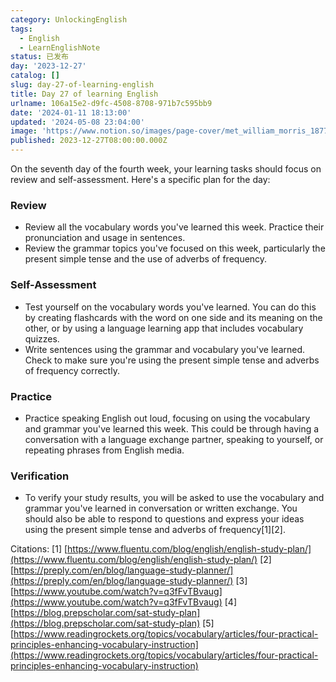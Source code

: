 ```yaml
---
category: UnlockingEnglish
tags:
  - English
  - LearnEnglishNote
status: 已发布
day: '2023-12-27'
catalog: []
slug: day-27-of-learning-english
title: Day 27 of learning English
urlname: 106a15e2-d9fc-4508-8708-971b7c595bb9
date: '2024-01-11 18:13:00'
updated: '2024-05-08 23:04:00'
image: 'https://www.notion.so/images/page-cover/met_william_morris_1877_willow.jpg'
published: 2023-12-27T08:00:00.000Z
---
```


On the seventh day of the fourth week, your learning tasks should focus on review and self-assessment. Here's a specific plan for the day:


### Review

- Review all the vocabulary words you've learned this week. Practice their pronunciation and usage in sentences.
- Review the grammar topics you've focused on this week, particularly the present simple tense and the use of adverbs of frequency.

### Self-Assessment

- Test yourself on the vocabulary words you've learned. You can do this by creating flashcards with the word on one side and its meaning on the other, or by using a language learning app that includes vocabulary quizzes.
- Write sentences using the grammar and vocabulary you've learned. Check to make sure you're using the present simple tense and adverbs of frequency correctly.

### Practice

- Practice speaking English out loud, focusing on using the vocabulary and grammar you've learned this week. This could be through having a conversation with a language exchange partner, speaking to yourself, or repeating phrases from English media.

### Verification

- To verify your study results, you will be asked to use the vocabulary and grammar you've learned in conversation or written exchange. You should also be able to respond to questions and express your ideas using the present simple tense and adverbs of frequency[1][2].

Citations:
[1] [https://www.fluentu.com/blog/english/english-study-plan/](https://www.fluentu.com/blog/english/english-study-plan/)
[2] [https://preply.com/en/blog/language-study-planner/](https://preply.com/en/blog/language-study-planner/)
[3] [https://www.youtube.com/watch?v=q3fFvTBvaug](https://www.youtube.com/watch?v=q3fFvTBvaug)
[4] [https://blog.prepscholar.com/sat-study-plan](https://blog.prepscholar.com/sat-study-plan)
[5] [https://www.readingrockets.org/topics/vocabulary/articles/four-practical-principles-enhancing-vocabulary-instruction](https://www.readingrockets.org/topics/vocabulary/articles/four-practical-principles-enhancing-vocabulary-instruction)

